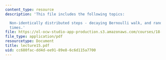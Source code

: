 ```yaml
---
content_type: resource
description: 'This file includes the following topics:

  Non-identically distributed steps - decaying Bernoulli walk, and random waiting
  times.'
file: https://ol-ocw-studio-app-production.s3.amazonaws.com/courses/18-366-random-walks-and-diffusion-fall-2006/cc680facdd4dee9189e86c6d115a7700_lecture15.pdf
file_type: application/pdf
resourcetype: Document
title: lecture15.pdf
uid: cc680fac-dd4d-ee91-89e8-6c6d115a7700
---
```

